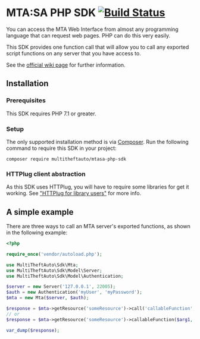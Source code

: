 # MTA:SA PHP SDK [![Build Status](https://dev.azure.com/multitheftauto/mtasa-php-sdk/_apis/build/status/multitheftauto.mtasa-php-sdk?branchName=master)](https://dev.azure.com/multitheftauto/mtasa-php-sdk/_build/latest?definitionId=1&branchName=master)
You can access the MTA Web Interface from almost any programming language that can request web pages. PHP can do this very easily.

This SDK provides one function call that will allow you to call any exported script functions on any server that you have access to.

See the [official wiki page](https://wiki.multitheftauto.com/wiki/PHP_SDK) for further information.

## Installation

### Prerequisites

This SDK requires PHP 7.1 or greater.

### Setup

The only supported installation method is via [Composer](https://getcomposer.org). Run the following command to require this SDK in your project:

```
composer require multitheftauto/mtasa-php-sdk
```

### HTTPlug client abstraction

As this SDK uses HTTPlug, you will have to require some libraries for get it working. See ["HTTPlug for library users"](http://docs.php-http.org/en/latest/httplug/users.html) for more info.

## A simple example

There are three ways to call an MTA server's exported functions, as shown in the following example:

```php
<?php

require_once('vendor/autoload.php');

use MultiTheftAuto\Sdk\Mta;
use MultiTheftAuto\Sdk\Model\Server;
use MultiTheftAuto\Sdk\Model\Authentication;

$server = new Server('127.0.0.1', 22005);
$auth = new Authentication('myUser', 'myPassword');
$mta = new Mta($server, $auth);

$response = $mta->getResource('someResource')->call('callableFunction', $arg1, $arg2, $arg3, ...);
// or
$response = $mta->getResource('someResource')->callableFunction($arg1, $arg2, $arg3, ...);

var_dump($response);
```
